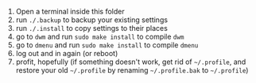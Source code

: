 1. Open a terminal inside this folder
2. run `./.backup` to backup your existing settings
3. run `./.install` to copy settings to their places
4. go to `dwm` and run `sudo make install` to compile `dwm`
5. go to `dmenu` and run `sudo make install` to compile `dmenu`
6. log out and in again (or reboot)
7. profit, hopefully (if something doesn't work, get rid of `~/.profile`, and restore your old `~/.profile` by renaming `~/.profile.bak` to `~/.profile`)
